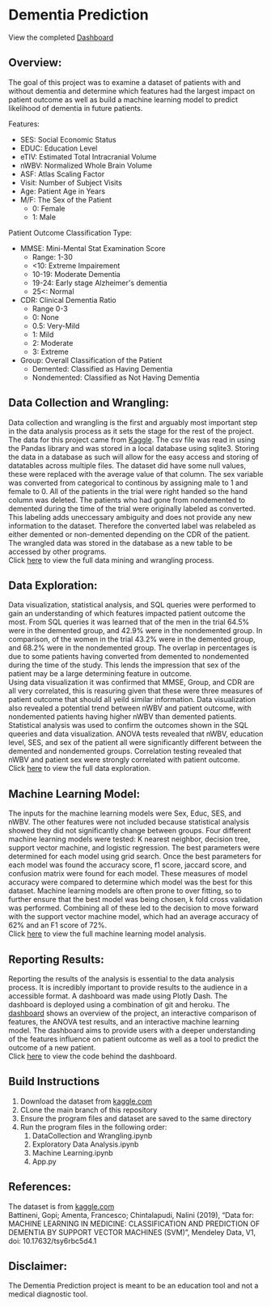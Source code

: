 # Dementia Prediction  
View the completed [Dashboard](https://dementia-prediction.herokuapp.com/)  
## Overview:
The goal of this project was to examine a dataset of patients with and without dementia and determine which features had the largest impact on patient outcome as well as build a machine learning model to predict likelihood of dementia in future patients.

Features:
- SES: Social Economic Status  
- EDUC: Education Level  
- eTIV: Estimated Total Intracranial Volume  
- nWBV: Normalized Whole Brain Volume  
- ASF: Atlas Scaling Factor  
- Visit: Number of Subject Visits  
- Age: Patient Age in Years
- M/F: The Sex of the Patient  
    - 0: Female
    - 1: Male  

Patient Outcome Classification Type:
- MMSE: Mini-Mental Stat Examination Score  
    - Range: 1-30  
    - <10: Extreme Impairement  
    - 10-19: Moderate Dementia  
    - 19-24: Early stage Alzheimer's dementia  
    - 25<: Normal   
- CDR: Clinical Dementia Ratio  
    - Range 0-3  
    - 0: None  
    - 0.5: Very-Mild  
    - 1: Mild  
    - 2: Moderate  
    - 3: Extreme  
- Group: Overall Classification of the Patient  
    - Demented: Classified as Having Dementia
    - Nondemented: Classified as Not Having Dementia  

## Data Collection and Wrangling:
Data collection and wrangling is the first and arguably most important step in the data analysis process as it sets the stage for the rest of the project. The data for this project came from [Kaggle](https://www.kaggle.com/datasets/shashwatwork/dementia-prediction-dataset). The csv file was read in using the Pandas library and was stored in a local database using sqlite3. Storing the data in a database as such will allow for the easy access and storing of datatables across multiple files. The dataset did have some null values, these were replaced with the average value of that column. The sex variable was converted from categorical to continous by assigning male to 1 and female to 0. All of the patients in the trial were right handed so the hand column was deleted. The patients who had gone from nondemented to demented during the time of the trial were originally labeled as converted. This labeling adds uneccessary ambiguity and does not provide any new information to the dataset. Therefore the converted label was relabeled as either demented or non-demented depending on the CDR of the patient. The wrangled data was stored in the database as a new table to be accessed by other programs.  
Click [here](https://github.com/sspalding/Dementia-Prediction/blob/3f3d47b89e72999dbad910962c7b3988e9ae9133/DataCollection%20and%20Wrangling.ipynb) to view the full data mining and wrangling process.  

## Data Exploration:
Data visualization, statistical analysis, and SQL queries were performed to gain an understanding of which features impacted patient outcome the most. From SQL queries it was learned that of the men in the trial 64.5% were in the demented group, and 42.9% were  in the nondemented group. In comparison, of the women in the trial 43.2% were in the demented group, and 68.2% were in the nondemented group. The overlap in percentages is due to some patients having converted from demented to nondemented during the time of the study. This lends the impression that sex of the patient may be a large determining feature in outcome.  
Using data visualization it was confirmed that MMSE, Group, and CDR are all very correlated, this is reasuring given that these were three measures of patient outcome that should all yeild similar information. Data visualization also revealed a potential trend between nWBV and patient outcome, with nondemented patients having higher nWBV than demented patients.  
Statistical analysis was used to confirm the outcomes shown in the SQL queeries and data visualization. ANOVA tests revealed that nWBV, education level, SES, and sex of the patient all were significantly different between the demented and nondemented groups. Correlation testing revealed that nWBV and patient sex were strongly correlated with patient outcome.   
Click [here](https://github.com/sspalding/Dementia-Prediction/blob/d0c888f2ee76d9f9862f3d1f8fd0779e988df73c/Exploratory%20Data%20Analysis.ipynb) to view the full data exploration.

## Machine Learning Model:
The inputs for the machine learning models were Sex, Educ, SES, and nWBV. The other features were not included because statistical analysis showed they did not significantly change between groups. Four different machine learning models were tested: K nearest neighbor, decision tree, support vector machine, and logistic regression. The best parameters were determined for each model using grid search. Once the best parameters for each model was found the accuracy score, f1 score, jaccard score, and confusion matrix were found for each model. These measures of model accuracy were compared to determine which model was the best for this dataset. Machine learning models are often prone to over fitting, so to further ensure that the best model was being chosen, k fold cross validation was performed. Combining all of these led to the decision to move forward with the support vector machine model, which had an average accuracy of 62% and an F1 score of 72%.  
Click [here](https://github.com/sspalding/Dementia-Prediction/blob/d0c888f2ee76d9f9862f3d1f8fd0779e988df73c/Machine%20Learning.ipynb) to view the full machine learning model analysis. 

## Reporting Results:
Reporting the results of the analysis is essential to the data analysis process. It is incredibly important to provide results to the audience in a accessible format. A dashboard was made using Plotly Dash. The dashboard is deployed using a combination of git and heroku. The [dashboard](https://dementia-prediction.herokuapp.com/) shows an overview of the project, an interactive comparison of features, the ANOVA test results, and an interactive machine learning model. The dashboard aims to provide users with a deeper understanding of the features influence on patient outcome as well as a tool to predict the outcome of a new patient.  
Click [here](https://github.com/sspalding/Dementia-Prediction/blob/3f3d47b89e72999dbad910962c7b3988e9ae9133/app.py) to view the code behind the dashboard.  

## Build Instructions  
1. Download the dataset from [kaggle.com](https://www.kaggle.com/datasets/shashwatwork/dementia-prediction-dataset)  
2. CLone the main branch of this repository  
3. Ensure the program files and dataset are saved to the same directory  
4. Run the program files in the following order: 
    1. DataCollection and Wrangling.ipynb
    2. Exploratory Data Analysis.ipynb
    3. Machine Learning.ipynb
    4. App.py

## References:
The dataset is from [kaggle.com](https://www.kaggle.com/datasets/shashwatwork/dementia-prediction-dataset)     
Battineni, Gopi; Amenta, Francesco; Chintalapudi, Nalini (2019), “Data for: MACHINE LEARNING IN MEDICINE: CLASSIFICATION AND PREDICTION OF DEMENTIA BY SUPPORT VECTOR MACHINES (SVM)”, Mendeley Data, V1, doi: 10.17632/tsy6rbc5d4.1

## Disclaimer:  
The Dementia Prediction project is meant to be an education tool and not a medical diagnostic tool. 
